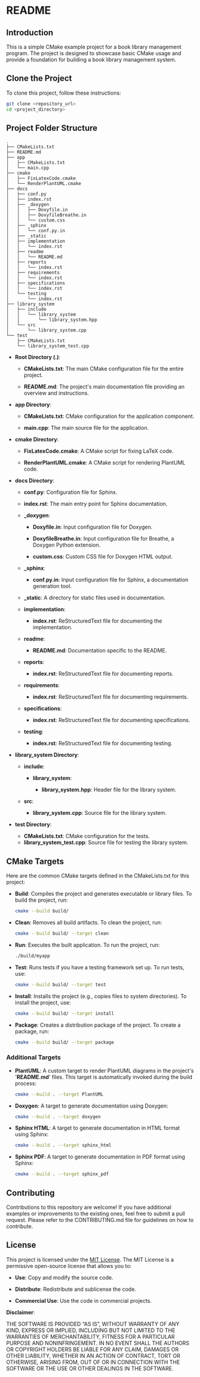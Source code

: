# README

## Introduction
This is a simple CMake example project for a book library management program. The project is designed to showcase basic CMake usage and provide a foundation for building a book library management system.

## Clone the Project

To clone this project, follow these instructions:

```bash
git clone <repository_url>
cd <project_directory>
```

## Project Folder Structure

```plaintext
.
├── CMakeLists.txt
├── README.md
├── app
│   ├── CMakeLists.txt
│   └── main.cpp
├── cmake
│   ├── FixLatexCode.cmake
│   └── RenderPlantUML.cmake
├── docs
│   ├── conf.py
│   ├── index.rst
│   ├── _doxygen
│   │   ├── Doxyfile.in
│   │   ├── DoxyfileBreathe.in
│   │   └── custom.css
│   ├── _sphinx
│   │   └── conf.py.in
│   ├── _static
│   ├── implementation
│   │   └── index.rst
│   ├── readme
│   │   └── README.md
│   ├── reports
│   │   └── index.rst
│   ├── requirements
│   │   └── index.rst
│   ├── specifications
│   │   └── index.rst
│   └── testing
│       └── index.rst
├── library_system
│   ├── include
│   │   └── library_system
│   │       └── library_system.hpp
│   └── src
│       └── library_system.cpp
└── test
    ├── CMakeLists.txt
    └── library_system_test.cpp

```

- **Root Directory (.)**:

  - **CMakeLists.txt**: The main CMake configuration file for the entire project.
  
  - **README.md**: The project's main documentation file providing an overview and instructions.

- **app Directory**:

  - **CMakeLists.txt**: CMake configuration for the application component.
  
  - **main.cpp**: The main source file for the application.

- **cmake Directory**:

  - **FixLatexCode.cmake**: A CMake script for fixing LaTeX code.
  
  - **RenderPlantUML.cmake**: A CMake script for rendering PlantUML code.

- **docs Directory**:
  
  - **conf.py**: Configuration file for Sphinx.
  
  - **index.rst**: The main entry point for Sphinx documentation.
  
  - **_doxygen**:

    - **Doxyfile.in**: Input configuration file for Doxygen.
    
    - **DoxyfileBreathe.in**: Input configuration file for Breathe, a Doxygen Python extension.
    
    - **custom.css**: Custom CSS file for Doxygen HTML output.

  - **_sphinx**:
    
    - **conf.py.in**: Input configuration file for Sphinx, a documentation generation tool.
  
  - **_static**: A directory for static files used in documentation.

  - **implementation**:
    - **index.rst**: ReStructuredText file for documenting the implementation.

  - **readme**:
    
    - **README.md**: Documentation specific to the README.

  - **reports**:
    
    - **index.rst**: ReStructuredText file for documenting reports.

  - **requirements**:
    
    - **index.rst**: ReStructuredText file for documenting requirements.

  - **specifications**:
    
    - **index.rst**: ReStructuredText file for documenting specifications.

  - **testing**:
    
    - **index.rst**: ReStructuredText file for documenting testing.

- **library_system Directory**:

  - **include**:
    
    - **library_system**:
      
      - **library_system.hpp**: Header file for the library system.

  - **src**:
    
    - **library_system.cpp**: Source file for the library system.

- **test Directory**:

  - **CMakeLists.txt**: CMake configuration for the tests.
  - **library_system_test.cpp**: Source file for testing the library system.

## CMake Targets

Here are the common CMake targets defined in the CMakeLists.txt for this project:

- **Build**: Compiles the project and generates executable or library files. To build the project, run:
  ```bash
  cmake --build build/
  ```
- **Clean**: Removes all build artifacts. To clean the project, run:
  ```bash
  cmake --build build/ --target clean
  ```
- **Run**: Executes the built application. To run the project, run:
  ```bash
  ./build/myapp
  ```
- **Test**: Runs tests if you have a testing framework set up. To run tests, use:
  ```bash
  cmake --build build/ --target test
  ```
- **Install**: Installs the project (e.g., copies files to system directories). To install the project, use:
  ```bash
  cmake --build build/ --target install
  ```
- **Package**: Creates a distribution package of the project. To create a package, run:
  ```bash
  cmake --build build/ --target package
  ```

### Additional Targets

- **PlantUML**: A custom target to render PlantUML diagrams in the project's '**README.md**' files. This target is automatically invoked during the build process:
  ```bash
  cmake --build . --target PlantUML
  ```

- **Doxygen**: A target to generate documentation using Doxygen:
  ```bash
  cmake --build . --target doxygen
  ```

- **Sphinx HTML**: A target to generate documentation in HTML format using Sphinx:
  ```bash
  cmake --build . --target sphinx_html
  ```

- **Sphinx PDF**: A target to generate documentation in PDF format using Sphinx:
  ```bash
  cmake --build . --target sphinx_pdf
  ```

## Contributing

Contributions to this repository are welcome! If you have additional examples or improvements to the existing ones, feel free to submit a pull request. Please refer to the CONTRIBUTING.md file for guidelines on how to contribute.

## License

This project is licensed under the [MIT License](https://opensource.org/license/mit/). The MIT License is a permissive open-source license that allows you to:

- **Use**: Copy and modify the source code.

- **Distribute**: Redistribute and sublicense the code.

- **Commercial Use**: Use the code in commercial projects.

**Disclaimer**:

THE SOFTWARE IS PROVIDED “AS IS”, WITHOUT WARRANTY OF ANY KIND, EXPRESS OR IMPLIED, INCLUDING BUT NOT LIMITED TO THE WARRANTIES OF MERCHANTABILITY, FITNESS FOR A PARTICULAR PURPOSE AND NONINFRINGEMENT. IN NO EVENT SHALL THE AUTHORS OR COPYRIGHT HOLDERS BE LIABLE FOR ANY CLAIM, DAMAGES OR OTHER LIABILITY, WHETHER IN AN ACTION OF CONTRACT, TORT OR OTHERWISE, ARISING FROM, OUT OF OR IN CONNECTION WITH THE SOFTWARE OR THE USE OR OTHER DEALINGS IN THE SOFTWARE.
